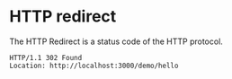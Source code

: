 # HTTP redirect


The HTTP Redirect is a status code of the HTTP protocol.

```
HTTP/1.1 302 Found
Location: http://localhost:3000/demo/hello
```